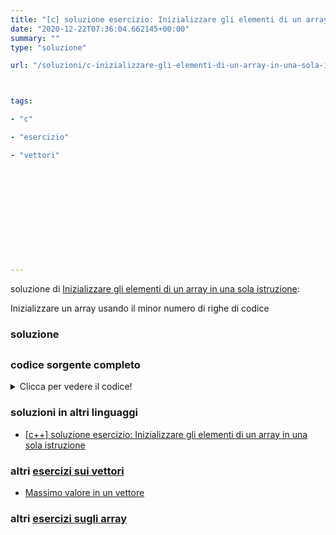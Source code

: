 ```yaml
---
title: "[c] soluzione esercizio: Inizializzare gli elementi di un array in una sola istruzione"
date: "2020-12-22T07:36:04.662145+00:00"
summary: ""
type: "soluzione"

url: "/soluzioni/c-inizializzare-gli-elementi-di-un-array-in-una-sola-istruzione"



tags: 

- "c"

- "esercizio"

- "vettori"












---
```



soluzione di [Inizializzare gli elementi di un array in una sola istruzione](/esercizi/trovare-il-massimo-di-un-vettore):


Inizializzare un array usando il minor numero di righe di codice

### soluzione



## 

### codice sorgente completo
<details>
<summary>Clicca per vedere il codice!</summary>

```C
#include <stdio.h>

int main()
{
	int values[5] = {1,2,3,5,4};

	int max_value = values[0];

	for (int i =0; i < 5;i++){
		if(values[i] > max_value) {
			max_value = values[i];
		}
	}

	printf("max value = %d\n",max_value);

	return 0;
}
```

</details>



### soluzioni in altri linguaggi



*	[[c++] soluzione esercizio: Inizializzare gli elementi di un array in una sola istruzione](/soluzioni/c++-inizializzare-gli-elementi-di-un-array-in-una-sola-istruzione)







### altri [esercizi sui vettori](/category/esercizi-sui-vettori)

* [Massimo valore in un vettore](/esercizi/trovare-il-massimo-di-un-vettore)


### altri [esercizi sugli array](/category/esercizi-sugli-array)




